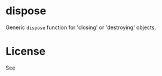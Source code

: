 # dispose

Generic `dispose` function for 'closing' or 'destroying' objects.

# License

See [](LICENSE.txt)
